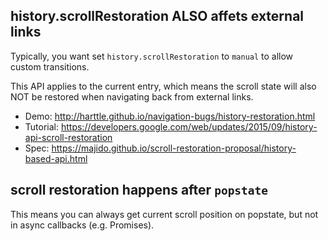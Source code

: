 ## history.scrollRestoration ALSO affets external links

Typically, you want set `history.scrollRestoration` to `manual` to allow custom transitions.

This API applies to the current entry,
which means the scroll state will also NOT be restored when navigating back from external links.

* Demo: http://harttle.github.io/navigation-bugs/history-restoration.html
* Tutorial: https://developers.google.com/web/updates/2015/09/history-api-scroll-restoration
* Spec: https://majido.github.io/scroll-restoration-proposal/history-based-api.html

## scroll restoration happens after `popstate`

This means you can always get current scroll position on popstate,
but not in async callbacks (e.g. Promises).
